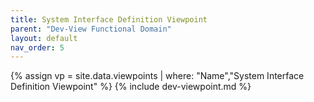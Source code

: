 ```yaml
---
title: System Interface Definition Viewpoint
parent: "Dev-View Functional Domain"
layout: default
nav_order: 5
---
```

{% assign vp = site.data.viewpoints | where: "Name","System Interface Definition Viewpoint" %}
{% include dev-viewpoint.md %}